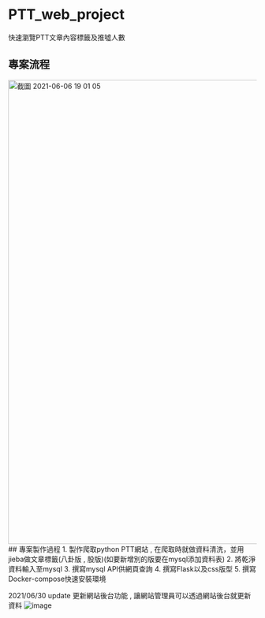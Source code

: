 # PTT_web_project
快速瀏覽PTT文章內容標籤及推噓人數
## 專案流程
<img width="942" alt="截圖 2021-06-06 19 01 05" src="https://user-images.githubusercontent.com/58453878/131379915-b536714b-33a1-43f2-9774-7b82692e72c5.png">
## 專案製作過程
1. 製作爬取python PTT網站 , 在爬取時就做資料清洗，並用jieba做文章標籤(八卦版 , 股版)(如要新增別的版要在mysql添加資料表)
2. 將乾淨資料輸入至mysql 
3. 撰寫mysql API供網頁查詢
4. 撰寫Flask以及css版型
5. 撰寫Docker-compose快速安裝環境


2021/06/30 update 
更新網站後台功能 , 讓網站管理員可以透過網站後台就更新資料
![image](https://user-images.githubusercontent.com/58453878/131380945-0033f4c6-f59c-43fb-8a7f-20569b9de421.png)

